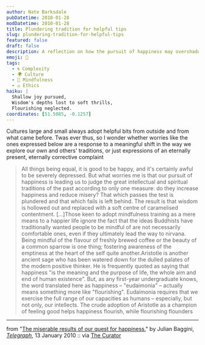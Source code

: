 ```yaml
---
author: Nate Barksdale
pubDatetime: 2010-01-28
modDatetime: 2010-01-28
title: Plundering tradition for helpful tips
slug: plundering-tradition-for-helpful-tips
featured: false
draft: false
description: A reflection on how the pursuit of happiness may overshadow the deeper wisdom of ancient traditions.
emoji: 🍂
tags:
  - 🌀 Complexity
  - 🌍 Culture
  - 🙏 Mindfulness
  - ⚖️ Ethics
haiku: |
  Shallow joy pursued,  
  Wisdom's depths lost to soft thrills,  
  Flourishing neglected.
coordinates: [51.5085, -0.1257]
---
```


Cultures large and small always adopt helpful bits from outside and from what came before. Twas ever thus, so I wonder whether worries like the ones expressed below are a response to a meaningful shift in the way we explore our own and others' traditions, or just expressions of an eternally present, eternally corrective complaint

> All things being equal, it is good to be happy, and it's certainly awful to be severely depressed. But what worries me is that our pursuit of happiness is leading us to judge the great intellectual and spiritual traditions of the past according to only one measure: do they increase happiness and reduce misery? That which passes the test is plundered and that which fails is left behind. The result is that wisdom is hollowed out and replaced with a soft centre of caramelised contentment. [...]Those keen to adopt mindfulness training as a mere means to a happier life ignore the fact that the ideas Buddhists have traditionally wanted people to be mindful of are not necessarily comfortable ones, even if they ultimately lead the way to nirvana. Being mindful of the flavour of freshly brewed coffee or the beauty of a common sparrow is one thing; fostering awareness of the emptiness at the heart of the self quite another.Aristotle is another ancient sage who has been watered down for the dulled palates of the modern positive thinker. He is frequently quoted as saying that happiness "is the meaning and the purpose of life, the whole aim and end of human existence". But, as any first-year undergraduate knows, the word translated here as happiness – "eudaimonia" – actually means something more like "flourishing". Eudaimonia requires that we exercise the full range of our capacities as humans – especially, but not only, our intellects. The crude adoption of Aristotle as a champion of feeling good helps happiness flourish, while flourishing flounders

---

from "[The miserable results of our quest for happiness](http://web.archive.org/web/20241110064642/https://www.telegraph.co.uk/education/6979015/The-miserable-results-of-our-quest-for-happiness.html)," by Julian Baggini, [_Telegraph_](http://web.archive.org/web/20241110064642/https://www.telegraph.co.uk/education/6979015/The-miserable-results-of-our-quest-for-happiness.html), 13 January 2010 :: via [The Curator](https://www.google.com/search?q=%22The%20Curator%22%20curatormagazine.com)
